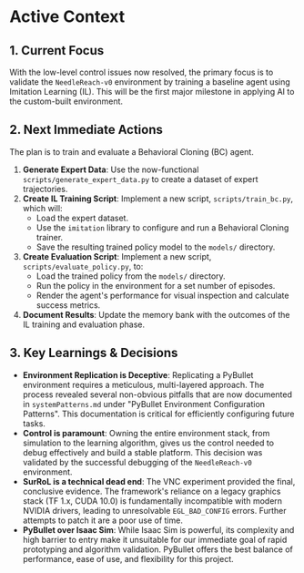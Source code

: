 # Active Context

## 1. Current Focus
With the low-level control issues now resolved, the primary focus is to validate the `NeedleReach-v0` environment by training a baseline agent using Imitation Learning (IL). This will be the first major milestone in applying AI to the custom-built environment.

## 2. Next Immediate Actions
The plan is to train and evaluate a Behavioral Cloning (BC) agent.

1.  **Generate Expert Data**: Use the now-functional `scripts/generate_expert_data.py` to create a dataset of expert trajectories.
2.  **Create IL Training Script**: Implement a new script, `scripts/train_bc.py`, which will:
    -   Load the expert dataset.
    -   Use the `imitation` library to configure and run a Behavioral Cloning trainer.
    -   Save the resulting trained policy model to the `models/` directory.
3.  **Create Evaluation Script**: Implement a new script, `scripts/evaluate_policy.py`, to:
    -   Load the trained policy from the `models/` directory.
    -   Run the policy in the environment for a set number of episodes.
    -   Render the agent's performance for visual inspection and calculate success metrics.
4.  **Document Results**: Update the memory bank with the outcomes of the IL training and evaluation phase.

## 3. Key Learnings & Decisions
-   **Environment Replication is Deceptive**: Replicating a PyBullet environment requires a meticulous, multi-layered approach. The process revealed several non-obvious pitfalls that are now documented in `systemPatterns.md` under "PyBullet Environment Configuration Patterns". This documentation is critical for efficiently configuring future tasks.
-   **Control is paramount**: Owning the entire environment stack, from simulation to the learning algorithm, gives us the control needed to debug effectively and build a stable platform. This decision was validated by the successful debugging of the `NeedleReach-v0` environment.
-   **SurRoL is a technical dead end**: The VNC experiment provided the final, conclusive evidence. The framework's reliance on a legacy graphics stack (TF 1.x, CUDA 10.0) is fundamentally incompatible with modern NVIDIA drivers, leading to unresolvable `EGL_BAD_CONFIG` errors. Further attempts to patch it are a poor use of time.
-   **PyBullet over Isaac Sim**: While Isaac Sim is powerful, its complexity and high barrier to entry make it unsuitable for our immediate goal of rapid prototyping and algorithm validation. PyBullet offers the best balance of performance, ease of use, and flexibility for this project.
